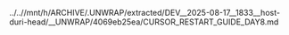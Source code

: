 ../..//mnt/h/ARCHIVE/.UNWRAP/extracted/DEV__2025-08-17__1833__host-duri-head/__UNWRAP/4069eb25ea/CURSOR_RESTART_GUIDE_DAY8.md